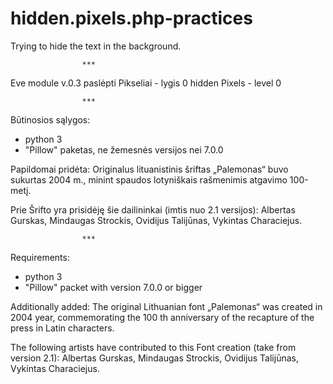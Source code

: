 # hidden.pixels.php-practices
Trying to hide the text in the background.

					***
          
Eve module v.0.3
paslėpti Pikseliai - lygis 0
hidden Pixels - level 0

					***

Būtinosios sąlygos:
+ python 3
+ "Pillow" paketas, ne žemesnės versijos nei 7.0.0

Papildomai pridėta:
Originalus lituanistinis šriftas „Palemonas“ buvo sukurtas 2004 m., 
minint spaudos lotyniškais rašmenimis atgavimo 100-metį.

Prie Šrifto yra prisidėję šie dailininkai (imtis nuo 2.1 versijos): 
	Albertas Gurskas, 
	Mindaugas Strockis, 
	Ovidijus Talijūnas, 
	Vykintas Characiejus.

					***

Requirements:
+ python 3
+ "Pillow" packet with version 7.0.0 or bigger

Additionally added:
The original Lithuanian font „Palemonas“ was created in 2004 year,
commemorating the 100 th anniversary of the recapture of the press in Latin characters.

The following artists have contributed to this Font creation (take from version 2.1):
	Albertas Gurskas, 
	Mindaugas Strockis, 
	Ovidijus Talijūnas, 
	Vykintas Characiejus.
